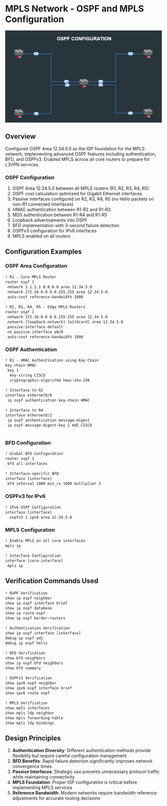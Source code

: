 # MPLS Network - OSPF and MPLS Configuration

![MPLS Network Topology](images/mpls-network.png)

## Overview
Configured OSPF Area 12.34.5.0 as the IGP foundation for the MPLS network, implementing advanced OSPF features including authentication, BFD, and OSPFv3. Enabled MPLS across all core routers to prepare for L3VPN services.

### OSPF Configuration
1. OSPF Area 12.34.5.0 between all MPLS routers (R1, R2, R3, R4, R5)
2. OSPF cost calculation optimized for Gigabit Ethernet interfaces
3. Passive interfaces configured on R2, R3, R4, R5 (no Hello packets on non-R1 connected interfaces)
4. HMAC authentication between R1-R2 and R1-R3
5. MD5 authentication between R1-R4 and R1-R5
6. Loopback advertisements into OSPF
7. BFD implementation with 3-second failure detection
8. OSPFv3 configuration for IPv6 interfaces
9. MPLS enabled on all routers

## Configuration Examples

### OSPF Area Configuration
```cisco
! R1 - Core MPLS Router
router ospf 1
 network 1.1.1.1 0.0.0.0 area 12.34.5.0
 network 172.16.0.0 0.0.255.255 area 12.34.5.0
 auto-cost reference-bandwidth 1000

! R2, R3, R4, R5 - Edge MPLS Routers
router ospf 1
 network 172.16.0.0 0.0.255.255 area 12.34.5.0
 network [loopback-network] [wildcard] area 12.34.5.0
 passive-interface default
 no passive-interface e0/0
 auto-cost reference-bandwidth 1000
```

### OSPF Authentication
```cisco
! R1 - HMAC Authentication using Key Chain
key chain HMAC
 key 1
  key-string CISCO
  cryptographic-algorithm hmac-sha-256

! Interface to R2
interface ethernet0/0
 ip ospf authentication key-chain HMAC

! Interface to R4
interface ethernet0/2
 ip ospf authentication message-digest
 ip ospf message-digest-key 1 md5 CISCO
 

```

### BFD Configuration
```cisco
! Global BFD Configuration
router ospf 1
 bfd all-interfaces

! Interface-specific BFD
interface [interface]
 bfd interval 1000 min_rx 1000 multiplier 3
```

### OSPFv3 for IPv6
```cisco
! IPv6 OSPF Configuration
interface [interface]
  ospfv3 1 ipv6 area 12.34.5.0
```

### MPLS Configuration
```cisco
! Enable MPLS on all core interfaces
mpls ip

! Interface Configuration
interface [core-interface]
 mpls ip
```

## Verification Commands Used

```cisco
! OSPF Verification
show ip ospf neighbor
show ip ospf interface brief
show ip ospf database
show ip route ospf
show ip ospf border-routers

! Authentication Verification
show ip ospf interface [interface]
debug ip ospf adj
debug ip ospf hello

! BFD Verification
show bfd neighbors
show ip ospf bfd neighbors
show bfd summary

! OSPFv3 Verification
show ipv6 ospf neighbor
show ipv6 ospf interface brief
show ipv6 route ospf

! MPLS Verification
show mpls interfaces
show mpls ldp neighbor
show mpls forwarding-table
show mpls ldp bindings
```

## Design Principles

1. **Authentication Diversity**: Different authentication methods provide flexibility but require careful configuration management
2. **BFD Benefits**: Rapid failure detection significantly improves network convergence times
3. **Passive Interfaces**: Strategic use prevents unnecessary protocol traffic while maintaining connectivity
4. **MPLS Foundation**: Proper IGP configuration is critical before implementing MPLS services
5. **Reference Bandwidth**: Modern networks require bandwidth reference adjustments for accurate routing decisions

